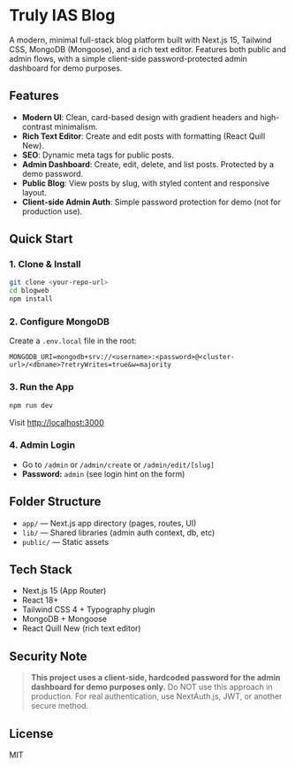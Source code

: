 # Truly IAS Blog

A modern, minimal full-stack blog platform built with Next.js 15, Tailwind CSS, MongoDB (Mongoose), and a rich text editor. Features both public and admin flows, with a simple client-side password-protected admin dashboard for demo purposes.

## Features

- **Modern UI**: Clean, card-based design with gradient headers and high-contrast minimalism.
- **Rich Text Editor**: Create and edit posts with formatting (React Quill New).
- **SEO**: Dynamic meta tags for public posts.
- **Admin Dashboard**: Create, edit, delete, and list posts. Protected by a demo password.
- **Public Blog**: View posts by slug, with styled content and responsive layout.
- **Client-side Admin Auth**: Simple password protection for demo (not for production use).

## Quick Start

### 1. Clone & Install
```sh
git clone <your-repo-url>
cd blogweb
npm install
```

### 2. Configure MongoDB
Create a `.env.local` file in the root:
```
MONGODB_URI=mongodb+srv://<username>:<password>@<cluster-url>/<dbname>?retryWrites=true&w=majority
```

### 3. Run the App
```sh
npm run dev
```
Visit [http://localhost:3000](http://localhost:3000)

### 4. Admin Login
- Go to `/admin` or `/admin/create` or `/admin/edit/[slug]`
- **Password:** `admin` (see login hint on the form)

## Folder Structure
- `app/` — Next.js app directory (pages, routes, UI)
- `lib/` — Shared libraries (admin auth context, db, etc)
- `public/` — Static assets

## Tech Stack
- Next.js 15 (App Router)
- React 18+
- Tailwind CSS 4 + Typography plugin
- MongoDB + Mongoose
- React Quill New (rich text editor)

## Security Note
> **This project uses a client-side, hardcoded password for the admin dashboard for demo purposes only.**
> Do NOT use this approach in production. For real authentication, use NextAuth.js, JWT, or another secure method.

## License
MIT

